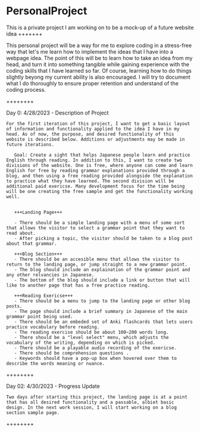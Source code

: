# PersonalProject
This is a private project I am working on to be a mock-up of a future website idea
+++++++

This personal project will  be a way for me to explore coding in a stress-free way that let's me learn how to implement the ideas that I have into a webpage idea. The point of this will be to learn how to take an idea from my head, and turn it into something tangible while gaining experience with the coding skills that I have learned so far. Of course, learning how to do things slightly beyong my current ability is also encouraged. I will try to document what I do thoroughly to ensure proper retention and understand of the coding process.

++++++++

Day 0: 4/28/2023 - Description of Project

    For the first iteration of this project, I want to get a basic layout of information and functionality applied to the idea I have in my head. As of now, the purpose, and desired functionality of this website is described below. Additions or adjustments may be made in future iterations.

       Goal: Create a sight that helps Japanese people learn and practice English through reading. In addition to this, I want to create two divisions of the website. One is free, where anyone can come and learn English for free by reading grammar explanations provided through a blog, and then using a free reading provided alongside the explanation to practice what they have learned. The second division will be additional paid exericse. Many development focus for the time being will be one creating the free sample and get the functionality working well. 


       +++Landing Page+++

       - There should be a simple landing page with a menu of some sort that allows the visitor to select a grammar point that they want to read about. 
       - After picking a topic, the visitor should be taken to a blog post about that grammar. 
       
       +++Blog Section+++
       - There should be an accesible menu that allows the visitor to return to the landing page, or jump straight to a new grammar point.
       - The blog should include an explaination of the grammar point and any other relvancies in Japanese.
       - The bottom of the blog should include a link or button that will like to another page that has a free practice reading.

       +++Reading Exericse+++
       - There should be a menu to jump to the landing page or other blog posts. 
       - The page should include a brief summary in Japanese of the main grammar point being used. 
       - There should be an embeded set of Anki flashcards that lets users practice vocabulary before reading.
       - The reading exercise should be about 100~200 words long.
       - There should be a "level select" menu, which adjusts the vocabulary of the writing, depending on which is picked.
       - There should be a playable audio recording of the exericse.
       - There should be comprehension questions .
       - Keywords should have a pop-up box when hovered over them to describe the words meaning or nuance.


++++++++

Day 02: 4/30/2023 - Progress Update

    Two days after starting this project, the landing page is at a point that has all desired functionality and a passable, albiet basic design. In the next work session, I will start working on a blog section sample page.


++++++++